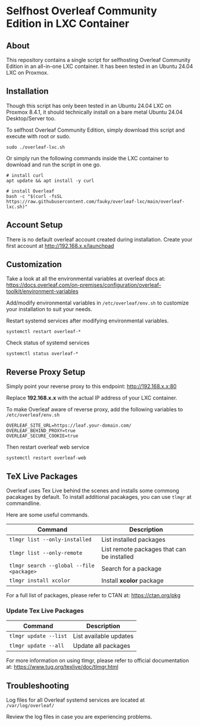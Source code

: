 # Selfhost Overleaf Community Edition in LXC Container

## About
This repository contains a single script for selfhosting Overleaf Community Edition in an all-in-one LXC container. It has been tested in an Ubuntu 24.04 LXC on Proxmox.

## Installation
Though this script has only been tested in an Ubuntu 24.04 LXC on Proxmox 8.4.1, it should technically install on a bare metal  Ubuntu 24.04 Desktop/Server too.

To selfhost Overleaf Community Edition, simply download this script and execute with root or sudo.

```
sudo ./overleaf-lxc.sh
```

Or simply run the following commands inside the LXC container to download and run the script in one go.

```
# install curl
apt update && apt install -y curl

# install Overleaf
bash -c "$(curl -fsSL https://raw.githubusercontent.com/fauky/overleaf-lxc/main/overleaf-lxc.sh)"
```

## Account Setup
There is no default overleaf account created during installation. Create your first account at http://192.168.x.x/launchpad

## Customization

Take a look at all the environmental variables at overleaf docs at: https://docs.overleaf.com/on-premises/configuration/overleaf-toolkit/environment-variables

Add/modify environmental variables in `/etc/overleaf/env.sh` to customize your installation to suit your needs.

Restart systemd services after modifying environmental variables.

```
systemctl restart overleaf-*
```

Check status of systemd services
```
systemctl status overleaf-*
```

## Reverse Proxy Setup
Simply point your reverse proxy to this endpoint: http://192.168.x.x:80

Replace **192.168.x.x** with the actual IP address of your LXC container.

To make Overleaf aware of reverse proxy, add the following variables to `/etc/overleaf/env.sh`

```
OVERLEAF_SITE_URL=https://leaf.your-domain.com/
OVERLEAF_BEHIND_PROXY=true
OVERLEAF_SECURE_COOKIE=true
```

Then restart overleaf web service

```
systemctl restart overleaf-web
```

## TeX Live Packages
Overleaf uses Tex Live behind the scenes and installs some commong pacakages by default. To install additional pacakages, you can use `tlmgr` at commandline.

Here are some useful commands.

| Command                                   | Description                                |
|-------------------------------------------|--------------------------------------------|
| `tlmgr list --only-installed`             | List installed packages                    |
| `tlmgr list --only-remote`                | List remote packages that can be installed |
| `tlmgr search --global --file <package>`  | Search for a package                       |
| `tlmgr install xcolor`                    | Install **xcolor** package                 |

For a full list of packages, please refer to CTAN at: https://ctan.org/pkg

### Update Tex Live Packages

| Command                | Description               |
|------------------------|---------------------------|
| `tlmgr update --list`  | List available updates    |
| `tlmgr update --all`   | Update all packages       |

For more information on using tlmgr, please refer to official documentation at: https://www.tug.org/texlive/doc/tlmgr.html


## Troubleshooting
Log files for all Overleaf systemd services are located at `/var/log/overleaf/`

Review the log files in case you are experiencing problems.
